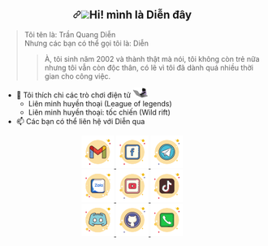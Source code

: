 <article class="markdown-body entry-content container-lg f5" itemprop="text"><h2 align="center" dir="auto"><a id="user-content-hi-mình-là-diễn-đây" class="anchor" aria-hidden="true" href="#hi-mình-là-diễn-đây"><svg class="octicon octicon-link" viewBox="0 0 16 16" version="1.1" width="16" height="16" aria-hidden="true"><path fill-rule="evenodd" d="M7.775 3.275a.75.75 0 001.06 1.06l1.25-1.25a2 2 0 112.83 2.83l-2.5 2.5a2 2 0 01-2.83 0 .75.75 0 00-1.06 1.06 3.5 3.5 0 004.95 0l2.5-2.5a3.5 3.5 0 00-4.95-4.95l-1.25 1.25zm-4.69 9.64a2 2 0 010-2.83l2.5-2.5a2 2 0 012.83 0 .75.75 0 001.06-1.06 3.5 3.5 0 00-4.95 0l-2.5 2.5a3.5 3.5 0 004.95 4.95l1.25-1.25a.75.75 0 00-1.06-1.06l-1.25 1.25a2 2 0 01-2.83 0z"></path></svg></a><a target="_blank" rel="noopener noreferrer" href="https://raw.githubusercontent.com//dieenx/dieenx/main/README/wave.gif?raw=true"><img src="https://raw.githubusercontent.com//dieenx/dieenx/main/README/wave.gif?raw=true" width="25px" style="max-width: 100%;"></a>Hi! mình là Diễn đây
</h2>
<blockquote>
<p dir="auto">Tôi tên là: Trần Quang Diễn <br>
Nhưng các bạn có thể gọi tôi là: Diễn <br></p>
<blockquote>
<p dir="auto">À, tôi sinh năm 2002 và thành thật mà nói, tôi không còn trẻ nữa nhưng tôi vẫn còn độc thân, có lẽ vì tôi đã dành quá nhiều thời gian cho công việc.<br></p>
</blockquote>
</blockquote>
<ul dir="auto">
<li><g-emoji class="g-emoji" alias="eyes" fallback-src="https://github.githubassets.com/images/icons/emoji/unicode/1f440.png">👀</g-emoji> Tôi thích chi các trò chơi điện tử <a target="_blank" rel="noopener noreferrer" href="https://raw.githubusercontent.com//dieenx/dieenx/main/README/catcode.gif?raw=true"><img height="20px" src="https://raw.githubusercontent.com//dieenx/dieenx/main/README/catcode.gif?raw=true" style="max-width: 100%;"></a>
<ul dir="auto">
<li>Liên minh huyền thoại (League of legends)</li>
<li>Liên minh huyền thoại: tốc chiến (Wild rift)</li>
</ul>
</li>
<li><g-emoji class="g-emoji" alias="mailbox" fallback-src="https://github.githubassets.com/images/icons/emoji/unicode/1f4eb.png">📫</g-emoji> Các bạn có thể liên hệ với Diễn qua</li>
</ul>
<p align="center" dir="auto">
  <a href="mailto:id.tranquangdien@gmail.com">
    <img height="64px" src="https://raw.githubusercontent.com/dieenx/dieenx/main/icons/gmail.svg" style="max-width: 100%;">
  </a>
  <a href="https://www.facebook.com/tqdien.vn" rel="nofollow">
    <img height="64px" src="https://raw.githubusercontent.com/dieenx/dieenx/main/icons/facebook.svg" style="max-width: 100%;">
  </a>
  <a href="https://dieenx.github.io/dieenx/" rel="nofollow">
    <img height="64px" src="https://raw.githubusercontent.com/dieenx/dieenx/main/icons/telegram-app.svg" style="max-width: 100%;">
  </a>
<br>
  <a href="https://dieenx.github.io/dieenx/" rel="nofollow">
    <img height="64px" src="https://raw.githubusercontent.com/dieenx/dieenx/main/icons/zalo.svg" style="max-width: 100%;">
  </a>
  <a href="https://www.youtube.com/channel/UC92uzcOv6ThxrD5AYhN6ktQ?sub_confirmation=1" rel="nofollow">
    <img height="64px" src="https://raw.githubusercontent.com/dieenx/dieenx/main/icons/youtube.svg" style="max-width: 100%;">
  </a>
  <a href="https://dieenx.github.io/dieenx/" rel="nofollow">
    <img height="64px" src="https://raw.githubusercontent.com/dieenx/dieenx/main/icons/tiktok.svg" style="max-width: 100%;">
  </a>
<br>
   <a href="https://dieenx.github.io/dieenx/" rel="nofollow">
    <img height="64px" src="https://raw.githubusercontent.com/dieenx/dieenx/main/icons/discord.svg" style="max-width: 100%;">
  </a>
  <a href="https://dieenx.github.io/dieenx/" rel="nofollow">
    <img height="64px" src="https://raw.githubusercontent.com/dieenx/dieenx/main/icons/github.svg" style="max-width: 100%;">
  </a>
  <a href="https://dieenx.github.io/dieenx/" rel="nofollow">
    <img height="64px" src="https://raw.githubusercontent.com/dieenx/dieenx/main/icons/phone.svg" style="max-width: 100%;">
  </a>
</p></article>
